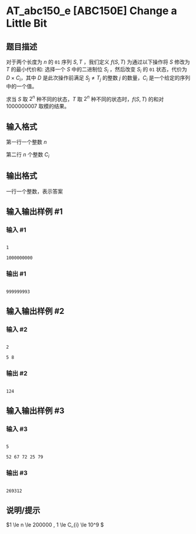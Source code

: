 # AT_abc150_e [ABC150E] Change a Little Bit

## 题目描述

对于两个长度为 $n$ 的 $\texttt{01}$ 序列 $S,T$ ，我们定义 $f(S,T)$ 为通过以下操作将 $S$ 修改为 $T$ 的最小代价和: 选择一个 $S$ 中的二进制位 $S_{i}$ ，然后改变 $S_{i}$ 的 $\texttt{01}$ 状态，代价为 $D \times C_{i}$，其中 $D$ 是此次操作前满足 $S_{j}\ne T_{j}$ 的整数 $j$ 的数量，$C_{i}$ 是一个给定的序列中的一个值。

求当 $S$ 取 $2^n$ 种不同的状态，$T$ 取 $2^n$ 种不同的状态时，$f(S,T)$ 的和对 $1000000007$ 取模的结果。

## 输入格式

第一行一个整数 $n$

第二行 $n$ 个整数 $C_{i}$

## 输出格式

一行一个整数，表示答案

## 输入输出样例 #1

### 输入 #1

```
1
1000000000
```

### 输出 #1

```
999999993
```

## 输入输出样例 #2

### 输入 #2

```
2
5 8
```

### 输出 #2

```
124
```

## 输入输出样例 #3

### 输入 #3

```
5
52 67 72 25 79
```

### 输出 #3

```
269312
```

## 说明/提示

$1 \le n \le 200000 , 1 \le C_{i} \le 10^9 $